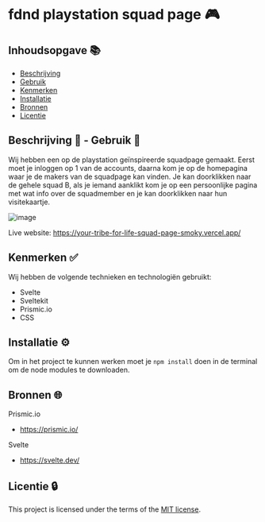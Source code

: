 # fdnd playstation squad page 🎮




## Inhoudsopgave 📚

  * [Beschrijving](#beschrijving)
  * [Gebruik](#gebruik)
  * [Kenmerken](#kenmerken)
  * [Installatie](#installatie)
  * [Bronnen](#bronnen)
  * [Licentie](#licentie)


## Beschrijving 📃 -  Gebruik  👥
<!-- In de Beschrijving staat hoe je project er uit ziet, hoe het werkt en wat je er mee kan. -->
Wij hebben een op de playstation geïnspireerde squadpage gemaakt. Eerst moet je inloggen op 1 van de accounts, daarna kom je op de homepagina waar je de makers van de squadpage kan vinden.
Je kan doorklikken naar de gehele squad B, als je iemand aanklikt kom je op een persoonlijke pagina met wat info over de squadmember en je kan doorklikken naar hun visitekaartje.

<!-- Voeg een mooie poster visual toe 📸 -->
![image](https://github.com/r20222/your-tribe-for-life-squad-page/assets/101579892/7ede9f3d-2499-4188-8039-a52977c3bc9a)


<!-- Voeg een link toe naar Github Pages 🌐-->
Live website: https://your-tribe-for-life-squad-page-smoky.vercel.app/


## Kenmerken ✅
<!-- Bij Kenmerken staat welke technieken zijn gebruikt en hoe. Wat is de HTML structuur? Wat zijn de belangrijkste dingen in CSS? Wat is er met Javascript gedaan en hoe? Misschien heb je een framwork of library gebruikt? -->

Wij hebben de volgende technieken en technologiën gebruikt:

* Svelte
* Sveltekit
* Prismic.io
* CSS

## Installatie ⚙️

Om in het project te kunnen werken moet je `npm install` doen in de terminal om de node modules te downloaden.

## Bronnen 🌐

Prismic.io
* https://prismic.io/

Svelte
* https://svelte.dev/

## Licentie 🔒

This project is licensed under the terms of the [MIT license](./LICENSE).
